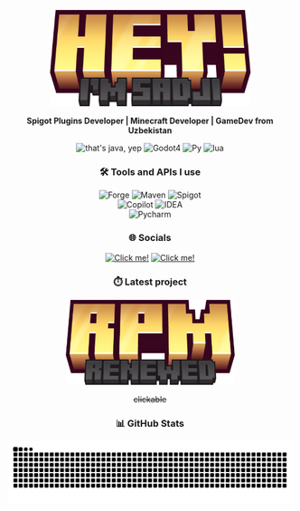 
<p align="center">
  <a href="https://www.github.com/ItzzS4dJ1/"><img src="assets/hey_gold.png" alt="Click me!" style="width:355px;height:170px;"></a>
</p>

<p align="center">
  <b>Spigot Plugins Developer | Minecraft Developer | GameDev from Uzbekistan</b>
</p>
<p align="center">
  <img src="https://img.shields.io/badge/Java-blue?style=for-the-badge&logo=openjdk&logoColor=ffffff&logoSize=60&label=%20&labelColor=%23e5ba52&color=%23e5ba52" alt="that's java, yep"/>
  <img alt="Godot4" src="https://img.shields.io/badge/GDScript-black?style=for-the-badge&logo=godotengine&logoColor=ffffff&logoSize=60&label=%20&labelColor=%231f2124&color=%231f2124">
  <img alt="Py" src="https://img.shields.io/badge/Python-black?style=for-the-badge&logo=python&logoColor=ffffff&logoSize=60&label=%20&labelColor=%231f2124&color=%231f2124">
  <img alt="lua" src="https://img.shields.io/badge/lua-black?style=for-the-badge&logo=lua&logoColor=ffffff&logoSize=60&label=%20&labelColor=%23e5ba52&color=%23e5ba52">

</p>

<h3 align="center">🛠️ Tools and APIs I use</h3>
<p align="center">
  <img alt="Forge" src="https://img.shields.io/badge/Forge_API-black?style=for-the-badge&logo=curseforge&logoColor=ffffff&logoSize=60&label=%20&labelColor=%23e5ba52&color=%23e5ba52">
  <img alt="Maven" src="https://img.shields.io/badge/Maven-black?style=for-the-badge&logo=apachemaven&logoColor=ffffff&logoSize=60&label=%20&labelColor=%231f2124&color=%231f2124">
  <img alt="Spigot" src="https://img.shields.io/badge/Spigot_API-black?style=for-the-badge&logo=spigotmc&logoColor=ffffff&logoSize=60&label=%20&labelColor=%23e5ba52&color=%23e5ba52">
  <br>
  <img alt="Copilot" src="https://img.shields.io/badge/Copilot-black?style=for-the-badge&logo=githubcopilot&logoColor=ffffff&logoSize=60&label=%20&labelColor=%231f2124&color=%231f2124">
  <img alt="IDEA" src="https://img.shields.io/badge/Intellij_IDEA-black?style=for-the-badge&logo=intellijidea&logoColor=ffffff&logoSize=60&label=%20&labelColor=%231f2124&color=%231f2124">
  <br>
  <img alt="Pycharm" src="https://img.shields.io/badge/Pycharm-black?style=for-the-badge&logo=pycharm&logoColor=ffffff&logoSize=60&label=%20&labelColor=%23e5ba52&color=%23e5ba52">

</p>

<h3 align="center">🌐 Socials</h3>
<p align="center">
  <a href="https://www.t.me/SoloDevelopment"><img alt="Click me!" src="https://img.shields.io/badge/Solo_Development-light%20blue?style=for-the-badge&logo=telegram&logoColor=ffffff&logoSize=60&label=%20&labelColor=%231f2124&color=%231f2124" style="width:200px;height:30px;"></a>
  <a href="https://www.youtube.com/@itzzsadji2287)"><img src="https://img.shields.io/badge/Unused_Channel-light%20blue?style=for-the-badge&logo=youtube&logoColor=ffffff&logoSize=60&label=%20&labelColor=%231f2124&color=%231f2124" alt="Click me!" style="width:200px;height:30px;"></a>
</p>

<h3 align="center">⏱️ Latest project</h3>
<p align="center">
  <a href="https://www.github.com/ItzzS4dJ1/RolePlayManager"><img src="assets/rpm_gold.png" alt="Click me!" style="width:299px;height:150px;"></a>
</p>
<p align="center"><s size="10">clickable</s></p>

<h3 align="center">📊 GitHub Stats</h3>

<p align="center">
  <img src="https://github.com/ItzzS4dJ1/ItzzS4dJ1/blob/output/github-snake-dark.svg">
</p>
<!--<p align="center">
  <img src="https://github-readme-stats.vercel.app/api?username=ItzzS4dJ1&show_icons=true&theme=tokyonight" alt="ItzzS4dJ1's GitHub stats" />
</p>-->

